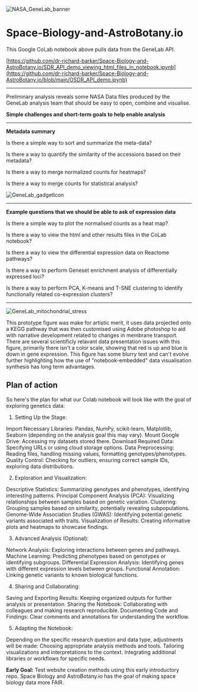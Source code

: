 ![NASA_GeneLab_banner](https://dr-richard-barker.github.io/Space_Biology_and_AstroBotany.io/Images/NASA_GeneLab_banner_v3_scroll_down.jpg "NASA_GeneLab_banner")
# Space-Biology-and-AstroBotany.io

This Google CoLab notebook above pulls data from the GeneLab API.

[https://github.com/dr-richard-barker/Space-Biology-and-AstroBotany.io/SDR_API_demo_viewing_html_files_in_notebook.ipynb](https://github.com/dr-richard-barker/Space-Biology-and-AstroBotany.io/blob/main/OSDR_API_demo.ipynb)

---


Preliminary analysis reveals some NASA Data files produced by the GeneLab analysis team that should be easy to open, combine and visualise. 

**Simple challenges and short-term goals to help enable analysis** 

---

**Metadata summary**

Is there a simple way to sort and summarize the meta-data? 

Is there a way to quantify the similarity of the accessions based on their metadata?

Is there a way to merge normalized counts for heatmaps?

Is there a way to merge counts for statistical analysis? 

![GeneLab_gadgetIcon](https://dr-richard-barker.github.io/Space_Biology_and_AstroBotany.io/Images/GeneLab_gadgetIcon.png "NASA_GeneLab_Computer")


---

**Example questions that we should be able to ask of expression data**

Is there a simple way to plot the normalised counts as a heat map?

Is there a way to view the html and other results files in the CoLab notebook?

Is there a way to view the differential expression data on Reactome pathways?

Is there a way to perform Geneset enrichment analysis of differentially expressed loci? 

Is there a way to perform PCA, K-means and T-SNE clustering to identify functionally related co-expression clusters? 

---



![GeneLab_mitochondrial_stress](https://dr-richard-barker.github.io/Space_Biology_and_AstroBotany.io/Images/DRB_2022_K_transporters_in_space_miriocondira_oxidatiive_phosphorylation.png "GeneLab_mitochondrial_stress")

This prototype figure was make for artistic merit, it uses data projected onto a KEGG pathway that was then customised using Adobe photoshop to aid with narrative development related to changes in membrane transport.
There are several scientificly relavant data presentation issues with this figure, primarily there isn't a color scale, showing that red is up and blue is down in gene expression. 
This figure has some blurry text and can't evolve further highlighting how the use of "notebook-embedded" data visualisation synthesis has long term advantages. 


## Plan of action 

So here's the plan for what our Colab notebook will look like with the goal of exploring genetics data:

1. Setting Up the Stage:

Import Necessary Libraries: Pandas, NumPy, scikit-learn, Matplotlib, Seaborn (depending on the analysis goal this may vary).
Mount Google Drive: Accessing my datasets stored there.
Download Required Data: Specifying URLs or using cloud storage options.
Data Preprocessing: Reading files, handling missing values, formatting genotypes/phenotypes.
Quality Control: Checking for outliers, ensuring correct sample IDs, exploring data distributions.


2. Exploration and Visualization:

Descriptive Statistics: Summarizing genotypes and phenotypes, identifying interesting patterns.
Principal Component Analysis (PCA): Visualizing relationships between samples based on genetic variation.
Clustering: Grouping samples based on similarity, potentially revealing subpopulations.
Genome-Wide Association Studies (GWAS): Identifying potential genetic variants associated with traits.
Visualization of Results: Creating informative plots and heatmaps to showcase findings.


3. Advanced Analysis (Optional):

Network Analysis: Exploring interactions between genes and pathways.
Machine Learning: Predicting phenotypes based on genotypes or identifying subgroups.
Differential Expression Analysis: Identifying genes with different expression levels between groups.
Functional Annotation: Linking genetic variants to known biological functions.


4. Sharing and Collaborating:

Saving and Exporting Results: Keeping organized outputs for further analysis or presentation.
Sharing the Notebook: Collaborating with colleagues and making research reproducible.
Documenting Code and Findings: Clear comments and annotations for understanding the workflow.


5. Adapting the Notebook:

Depending on the specific research question and data type, adjustments will be made:
Choosing appropriate analysis methods and tools.
Tailoring visualizations and interpretations to the context.
Integrating additional libraries or workflows for specific needs.



**Early Goal:** Test website creation methods using this early introductory repo.
Space Biology and AstroBotany.io has the goal of making space biology data more FAIR. 
